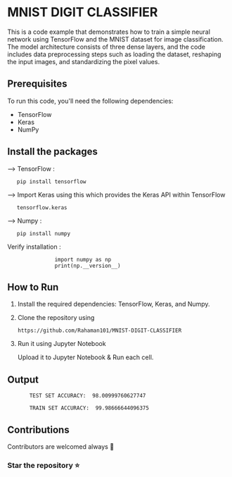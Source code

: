 # MNIST DIGIT CLASSIFIER

This is a code example that demonstrates how to train a simple neural network using TensorFlow and the MNIST dataset for image classification. The model architecture consists of three dense layers, and the code includes data preprocessing steps such as loading the dataset, reshaping the input images, and standardizing the pixel values.

## Prerequisites

To run this code, you'll need the following dependencies:

- TensorFlow
- Keras
- NumPy

## Install the packages

--> TensorFlow : 

       pip install tensorflow

--> Import Keras using this which provides the Keras API within TensorFlow

       tensorflow.keras

--> Numpy : 
        
       pip install numpy
        
Verify installation :
                   
                   import numpy as np
                   print(np.__version__)


## How to Run

1. Install the required dependencies: TensorFlow, Keras, and Numpy.

2. Clone the repository using 

       https://github.com/Rahaman101/MNIST-DIGIT-CLASSIFIER

3. Run it using Jupyter Notebook 

    Upload it to Jupyter Notebook & Run each cell.

## Output 
    
           TEST SET ACCURACY:  98.00999760627747
     
           TRAIN SET ACCURACY:  99.98666644096375
   
   
## Contributions
    
   Contributors are welcomed always 🫶
   

###  Star the repository ⭐️ 
